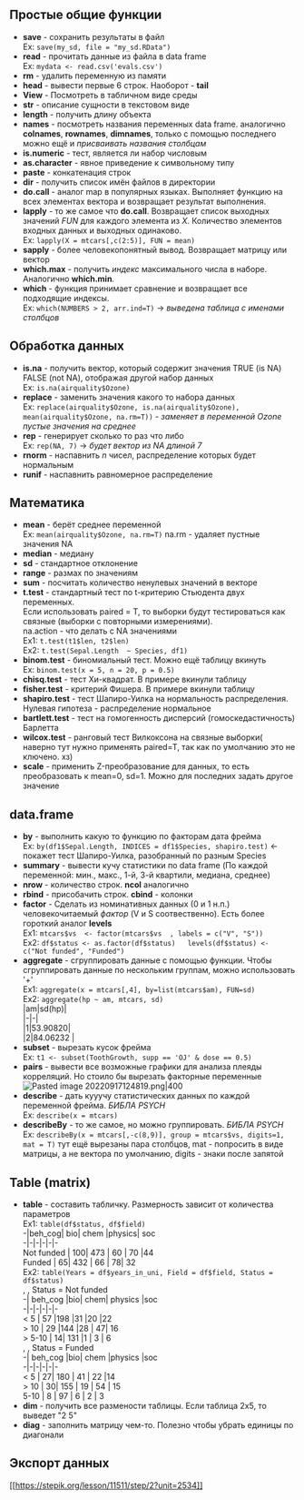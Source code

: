 ## Простые общие функции  
- **save** - сохранить результаты в файл  
Ex: `save(my_sd, file = "my_sd.RData")`  
- **read** - прочитать данные из файла в data frame  
Ex: `mydata <- read.csv('evals.csv')`  
- **rm** - удалить переменную из памяти  
- **head** - вывести первые 6 строк. Наоборот - **tail**  
- **View** - Посмотреть в табличном виде среды  
- **str** - описание сущности в текстовом виде  
- **length** - получить длину объекта  
- **names** - посмотреть названия переменных data frame. аналогично **colnames**, **rownames**, **dimnames**, только с помощью последнего можно ещё и *присваивать названия столбцам*  
- **is.numeric** - тест, является ли набор числовым  
- **as.character** - явное приведение к символьному типу  
- **paste** - конкатенация строк  
- **dir** - получить список имён файлов в директории  
- **do.call** - аналог map в популярных языках. Выполняет функцию на всех элементах вектора и возвращает результат выполнения.  
- **lapply** - то же самое что **do.call**. Возвращает список выходных значений *FUN* для каждого элемента из *X*. Количество элементов входных данных и выходных одинаково.  
Ex: `lapply(X = mtcars[,c(2:5)], FUN = mean)`  
- **sapply** - более человекопонятный вывод. Возвращает матрицу или вектор  
- **which.max** - получить *индекс* максимального числа в наборе. Аналогично **which.min**.   
- **which** - функция принимает сравнение и возвращает все подходящие индексы.  
Ex: `which(NUMBERS > 2, arr.ind=T)` -> *выведена таблица с именами столбцов*  
## Обработка данных  
- **is.na** - получить вектор, который содержит значения TRUE (is NA) FALSE (not NA), отображая другой набор данных  
Ex: `is.na(airquality$Ozone)`  
- **replace** - заменить значения какого то набора данных   
Ex: `replace(airquality$Ozone, is.na(airquality$Ozone), mean(airquality$Ozone, na.rm=T))` - *заменяет в переменной Ozone пустые значения на среднее*  
- **rep** - генерирует сколько то раз что либо   
Ex: `rep(NA, 7)` -> *будет вектор из NA длиной 7*  
- **rnorm** - наспавнить *n* чисел, распределение которых будет нормальным  
- **runif** - наспавнить равномерное распределение  
## Математика  
- **mean** - берёт среднее переменной  
Ex: `mean(airquality$Ozone, na.rm=T)` na.rm - удаляет пустные значения NA  
- **median** - медиану  
- **sd** - стандартное отклонение  
- **range** - размах по значениям  
- **sum** - посчитать количество ненулевых значений в векторе  
- **t.test** - стандартный тест по t-критерию Стьюдента двух переменных.   
Если использовать paired = T, то выборки будут тестироваться как связные (выборки с повторными измерениями).  
na.action - что делать с NA значениями  
Ex1: `t.test(t1$len, t2$len)`  
Ex2: `t.test(Sepal.Length  ~ Species, df1)`  
- **binom.test** - биномиальный тест. Можно ещё таблицу вкинуть  
Ex: `binom.test(x = 5, n = 20, p = 0.5)`  
- **chisq.test** - тест Хи-квадрат. В примере вкинули таблицу  
- **fisher.test** - критерий Фишера. В примере вкинули таблицу  
- **shapiro.test** - тест Шапиро-Уилка на нормальность распределения. Нулевая гипотеза - распределение нормальное  
- **bartlett.test** - тест на гомогенность дисперсий (гомоскедастичность) Барлетта  
- **wilcox.test** -  ранговый тест Вилкоксона на связные выборки( наверно тут нужно применять paired=T, так как по умолчанию это не ключено. хз)  
- **scale** - применить Z-преобразование для данных, то есть преобразовать к mean=0, sd=1. Можно для последних задать другое значение  
## data.frame  
- **by** - выполнить какую то функцию по факторам дата фрейма  
Ex: `by(df1$Sepal.Length, INDICES = df1$Species, shapiro.test)` <- покажет тест Шапиро-Уилка, разобранный по разным Species  
- **summary** - вывести кучу статистики по data frame (По каждой переменной: мин., макс., 1-й, 3-й квартили, медиана, среднее)  
- **nrow** - количество строк. **ncol** аналогично  
- **rbind** - присобачить строк. **cbind** - колонки  
- **factor** - Сделать из номинативных данных (0 и 1 н.п.) человекочитаемый *фактор* (V и S соотвественно). Есть более гороткий аналог **levels**   
Ex1: `mtcars$vs  <- factor(mtcars$vs  , labels = c("V", "S"))`  
Ex2: ```df$status <- as.factor(df$status)  
levels(df$status) <- c("Not funded", "Funded")```  
- **aggregate** -  сгруппировать данные с помощью функции. Чтобы сгруппировать данные по нескольким группам, можно использовать '+'  
Ex1: `aggregate(x = mtcars[,4], by=list(mtcars$am), FUN=sd)`  
Ex2: `aggregate(hp ~ am, mtcars, sd)`  
|am|sd(hp)|  
|-|-|  
|1|53.90820|  
|2|84.06232  |  
- **subset** - вырезать кусок фрейма  
Ex: `t1 <- subset(ToothGrowth, supp == 'OJ' & dose == 0.5)`  
- **pairs** - вывести все возможные графики для анализа плеяды корреляций. Но стоило бы вырезать факторные переменные  
![Pasted image 20220917124819.png|400](https://github.com/PolkaDott/Data-Science-Summaries/blob/main/Язык%20R/attachments/Pasted%20image%2020220917124819.png?raw=true)  
- **describe** - дать кууучу статистических данных по каждой переменной фрейма. *БИБЛА PSYCH*  
Ex: `describe(x = mtcars)`  
- **describeBy** - то же самое, но можно группировать. *БИБЛА PSYCH*  
Ex: `describeBy(x = mtcars[,-c(8,9)], group = mtcars$vs, digits=1, mat = T)` тут ещё вырезаны пара столбцов, mat - попросить в виде матрицы, а не вектора по умолчанию, digits - знаки после запятой  
  
## Table (matrix)  
- **table** - составить табличку. Размерность зависит от количества параметров  
Ex1: `table(df$status, df$field)`    
-|beh_cog| bio| chem |physics| soc  
-|-|-|-|-|-  
Not funded   |  100| 473  | 60    |  70  |44  
Funded        |  65| 432 |  66 |     78|  32  
Ex2: ```table(Years = df$years_in_uni, Field = df$field, Status = df$status)```  
, , Status = Not funded  
-|  beh_cog |bio| chem| physics |soc  
-|-|-|-|-|-  
  < 5      | 57 |198   |31      |20  |22  
\> 10    |  29 |144   |28  |    47|  16  
\> 5-10   |   14| 131    |1      | 3  | 6  
, , Status = Funded  
-|  beh_cog |bio| chem |physics |soc  
-|-|-|-|-|-  
  < 5    |   27| 180  | 41     | 22  |14  
  \> 10    |  30| 155  | 19  |    54 | 15  
  5-10  |     8 | 97  |  6      | 2  | 3  
- **dim** - получить все размености таблицы. Если таблица 2x5, то выведет "2 5"  
- **diag** - заполнить матрицу чем-то. Полезно чтобы убрать единицы по диагонали  
  
## Экспорт данных  
[[https://stepik.org/lesson/11511/step/2?unit=2534]]  
